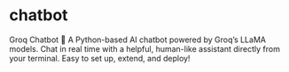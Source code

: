 # chatbot
Groq Chatbot 🤖  A Python-based AI chatbot powered by Groq’s LLaMA models. Chat in real time with a helpful, human-like assistant directly from your terminal. Easy to set up, extend, and deploy!
